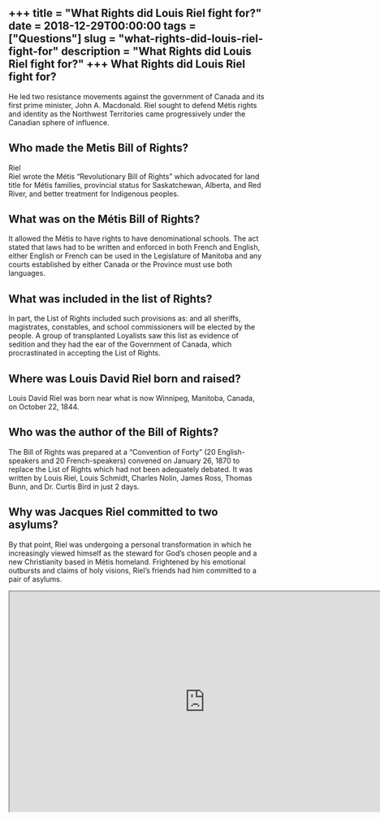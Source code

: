 +++
title = "What Rights did Louis Riel fight for?"
date = 2018-12-29T00:00:00
tags = ["Questions"]
slug = "what-rights-did-louis-riel-fight-for"
description = "What Rights did Louis Riel fight for?"
+++
What Rights did Louis Riel fight for?
-------------------------------------

He led two resistance movements against the government of Canada and its first prime minister, John A. Macdonald. Riel sought to defend Métis rights and identity as the Northwest Territories came progressively under the Canadian sphere of influence.

Who made the Metis Bill of Rights?
----------------------------------

Riel  
Riel wrote the Métis “Revolutionary Bill of Rights” which advocated for land title for Métis families, provincial status for Saskatchewan, Alberta, and Red River, and better treatment for Indigenous peoples.

What was on the Métis Bill of Rights?
-------------------------------------

It allowed the Métis to have rights to have denominational schools. The act stated that laws had to be written and enforced in both French and English, either English or French can be used in the Legislature of Manitoba and any courts established by either Canada or the Province must use both languages.

What was included in the list of Rights?
----------------------------------------

In part, the List of Rights included such provisions as: and all sheriffs, magistrates, constables, and school commissioners will be elected by the people. A group of transplanted Loyalists saw this list as evidence of sedition and they had the ear of the Government of Canada, which procrastinated in accepting the List of Rights.

Where was Louis David Riel born and raised?
-------------------------------------------

Louis David Riel was born near what is now Winnipeg, Manitoba, Canada, on October 22, 1844.

Who was the author of the Bill of Rights?
-----------------------------------------

The Bill of Rights was prepared at a “Convention of Forty” (20 English-speakers and 20 French-speakers) convened on January 26, 1870 to replace the List of Rights which had not been adequately debated. It was written by Louis Riel, Louis Schmidt, Charles Nolin, James Ross, Thomas Bunn, and Dr. Curtis Bird in just 2 days.

Why was Jacques Riel committed to two asylums?
----------------------------------------------

By that point, Riel was undergoing a personal transformation in which he increasingly viewed himself as the steward for God’s chosen people and a new Christianity based in Métis homeland. Frightened by his emotional outbursts and claims of holy visions, Riel’s friends had him committed to a pair of asylums.

<iframe allow="accelerometer; autoplay; clipboard-write; encrypted-media; gyroscope; picture-in-picture" allowfullscreen="" class="__youtube_prefs__  epyt-is-override  no-lazyload" data-no-lazy="1" data-origheight="433" data-origwidth="770" data-skipgform_ajax_framebjll="" height="433" id="_ytid_42868" loading="lazy" src="https://www.youtube.com/embed/ulbgx--7J0w?enablejsapi=1&autoplay=0&cc_load_policy=0&cc_lang_pref=&iv_load_policy=1&loop=0&modestbranding=0&rel=1&fs=1&playsinline=0&autohide=2&theme=dark&color=red&controls=1&" title="YouTube player" width="770"></iframe>